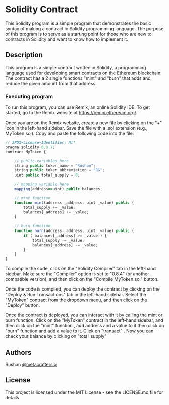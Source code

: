 # Solidity Contract

This Solidity program is a simple program that demonstrates the basic syntax of making a contract in Solidity programming language. The purpose of this program is to serve as a starting point for those who are new to contracts in Solidity and want to know how to implement it.

## Description

This program is a simple contract written in Solidity, a programming language used for developing smart contracts on the Ethereum blockchain. The contract has a 2 single functions "mint" and "burn" that adds and reduce the given amount from that address.  

### Executing program

To run this program, you can use Remix, an online Solidity IDE. To get started, go to the Remix website at https://remix.ethereum.org/.

Once you are on the Remix website, create a new file by clicking on the "+" icon in the left-hand sidebar. Save the file with a .sol extension (e.g., MyToken.sol). Copy and paste the following code into the file:

```javascript
// SPDX-License-Identifier: MIT
pragma solidity 0.8.7;
contract MyToken {

    // public variables here
    string public token_name = "Rushan";
    string public token_abbreviation = "RG";
    uint public total_supply = 0;

    // mapping variable here
    mapping(address=>uint) public balances;

    // mint function
    function mint(address _address, uint _value) public {
        total_supply += _value;
        balances[_address] += _value;
    }
    
    // burn function
    function burn(address _address, uint _value) public {
        if ( balances[_address] >= _value ) {
            total_supply -= _value;
            balances[_address] -= _value;
        }
    }
}
```

To compile the code, click on the "Solidity Compiler" tab in the left-hand sidebar. Make sure the "Compiler" option is set to "0.8.4" (or another compatible version), and then click on the "Compile MyToken.sol" button.

Once the code is compiled, you can deploy the contract by clicking on the "Deploy & Run Transactions" tab in the left-hand sidebar. Select the "MyToken" contract from the dropdown menu, and then click on the "Deploy" button.

Once the contract is deployed, you can interact with it by calling the mint or burn function. Click on the "MyToken" contract in the left-hand sidebar, and then click on the "mint" function , add address and a value to it then click on "burn" function and add a value to it. Click on "transact" . Now you can check your balance by clicking on "total_supply"


## Authors

Rushan 
[@metacraftersio](https://twitter.com/metacraftersio)


## License

This project is licensed under the MIT License - see the LICENSE.md file for details
